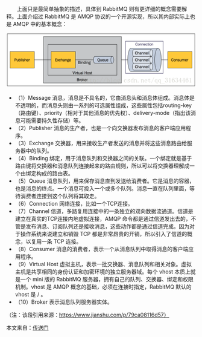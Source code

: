 &emsp;&emsp;上面只是最简单抽象的描述，具体到 RabbitMQ 则有更详细的概念需要解释。上面介绍过 RabbitMQ 是 AMQP 协议的一个开源实现，所以其内部实际上也是 AMQP 中的基本概念： 

![](/assets/1553600590262.png)

- （1）Message 
消息，消息是不具名的，它由消息头和消息体组成。消息体是不透明的，而消息头则由一系列的可选属性组成，这些属性包括routing-key（路由键）、priority（相对于其他消息的优先权）、delivery-mode（指出该消息可能需要持久性存储）等。 
- （2）Publisher 
消息的生产者，也是一个向交换器发布消息的客户端应用程序。 
- （3）Exchange 
交换器，用来接收生产者发送的消息并将这些消息路由给服务器中的队列。 
- （4）Binding 
绑定，用于消息队列和交换器之间的关联。一个绑定就是基于路由键将交换器和消息队列连接起来的路由规则，所以可以将交换器理解成一个由绑定构成的路由表。 
- （5）Queue 
消息队列，用来保存消息直到发送给消费者。它是消息的容器，也是消息的终点。一个消息可投入一个或多个队列。消息一直在队列里面，等待消费者连接到这个队列将其取走。 
- （6）Connection 
网络连接，比如一个TCP连接。 
- （7）Channel 
信道，多路复用连接中的一条独立的双向数据流通道。信道是建立在真实的TCP连接内地虚拟连接，AMQP 命令都是通过信道发出去的，不管是发布消息、订阅队列还是接收消息，这些动作都是通过信道完成。因为对于操作系统来说建立和销毁 TCP 都是非常昂贵的开销，所以引入了信道的概念，以复用一条 TCP 连接。 
- （8）Consumer 
消息的消费者，表示一个从消息队列中取得消息的客户端应用程序。 
- （9）Virtual Host 
虚拟主机，表示一批交换器、消息队列和相关对象。虚拟主机是共享相同的身份认证和加密环境的独立服务器域。每个 vhost 本质上就是一个 mini 版的 RabbitMQ 服务器，拥有自己的队列、交换器、绑定和权限机制。vhost 是 AMQP 概念的基础，必须在连接时指定，RabbitMQ 默认的 vhost 是 / 。 
- （10）Broker 
表示消息队列服务器实体。

（注：该段引用来源：https://www.jianshu.com/p/79ca08116d57）

本文来自：[传送门](https://blog.csdn.net/qq_31634461/article/details/79377256)